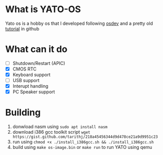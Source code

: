 # What is YATO-OS
Yato os is a hobby os that I developed following [osdev](https://wiki.osdev.org) and a pretty old [tutorial](https://github.com/cfenollosa/os-tutorial) in github

# What can it do
- [ ] Shutdown/Restart (APIC) 
- [x] CMOS RTC
- [x] Keyboard support
- [ ] USB support
- [x] Interupt handling
- [x] PC Speaker support

# Building
1. donwload nasm using `sudo apt install nasm`
2. download i386 gcc toolkit script `wget https://gist.github.com/tarithj/218a45456344d9d478ce21a9d9951c23`
3. run using `chmod +x ./install_i386gcc.sh && ./install_i386gcc.sh`
4. build using `make os-image.bin` or `make run` to run YATO using qemu
